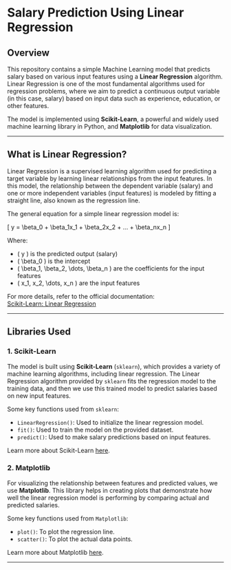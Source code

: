 # Salary Prediction Using Linear Regression

## Overview

This repository contains a simple Machine Learning model that predicts salary based on various input features using a **Linear Regression** algorithm. Linear Regression is one of the most fundamental algorithms used for regression problems, where we aim to predict a continuous output variable (in this case, salary) based on input data such as experience, education, or other features.

The model is implemented using **Scikit-Learn**, a powerful and widely used machine learning library in Python, and **Matplotlib** for data visualization.

---

## What is Linear Regression?

Linear Regression is a supervised learning algorithm used for predicting a target variable by learning linear relationships from the input features. In this model, the relationship between the dependent variable (salary) and one or more independent variables (input features) is modeled by fitting a straight line, also known as the regression line.

The general equation for a simple linear regression model is:

\[ y = \beta_0 + \beta_1x_1 + \beta_2x_2 + ... + \beta_nx_n \]

Where:
- \( y \) is the predicted output (salary)
- \( \beta_0 \) is the intercept
- \( \beta_1, \beta_2, \dots, \beta_n \) are the coefficients for the input features
- \( x_1, x_2, \dots, x_n \) are the input features

For more details, refer to the official documentation:  
[Scikit-Learn: Linear Regression](https://scikit-learn.org/stable/modules/generated/sklearn.linear_model.LinearRegression.html)

---

## Libraries Used

### 1. **Scikit-Learn**
The model is built using **Scikit-Learn** (`sklearn`), which provides a variety of machine learning algorithms, including linear regression. The Linear Regression algorithm provided by `sklearn` fits the regression model to the training data, and then we use this trained model to predict salaries based on new input features.

Some key functions used from `sklearn`:
- `LinearRegression()`: Used to initialize the linear regression model.
- `fit()`: Used to train the model on the provided dataset.
- `predict()`: Used to make salary predictions based on input features.

Learn more about Scikit-Learn [here](https://scikit-learn.org/stable/).

### 2. **Matplotlib**
For visualizing the relationship between features and predicted values, we use **Matplotlib**. This library helps in creating plots that demonstrate how well the linear regression model is performing by comparing actual and predicted salaries.

Some key functions used from `Matplotlib`:
- `plot()`: To plot the regression line.
- `scatter()`: To plot the actual data points.

Learn more about Matplotlib [here](https://matplotlib.org/).

---
